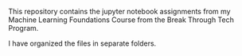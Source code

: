 This repository contains the jupyter notebook assignments from my Machine Learning Foundations Course from the Break Through Tech Program. 

I have organized the files in separate folders. 


